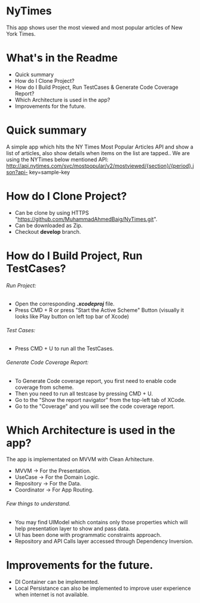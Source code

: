 # NyTimes
This app shows user the most viewed and most popular articles of New York Times.

# What's in the Readme

* Quick summary
* How do I Clone Project?
* How do I Build Project, Run TestCases & Generate Code Coverage Report?
* Which Architecture is used in the app?
* Improvements for the future.

# Quick summary
A simple app which hits the NY Times Most Popular Articles API and show a list of articles, also show details when items on the list are tapped..
We are using the NYTimes below mentioned API:
http://api.nytimes.com/svc/mostpopular/v2/mostviewed/{section}/{period}.json?api- key=sample-key

# How do I Clone Project?

- Can be clone by using HTTPS "https://github.com/MuhammadAhmedBaig/NyTimes.git".
- Can be downloaded as Zip.
- Checkout **develop** branch.


# How do I Build Project, Run TestCases?

###### Run Project:

- Open the corresponding ***.xcodeproj*** file.
- Press CMD + R or press "Start the Active Scheme" Button (visually it looks like Play button on left top bar of Xcode)


###### Test Cases:

- Press CMD + U to run all the TestCases.


###### Generate Code Coverage Report:

- To Generate Code coverage report, you first need to enable code coverage from scheme.
- Then you need to run all testcase by pressing CMD + U.
- Go to the "Show the report navigator" from the top-left tab of XCode.
- Go to the "Coverage" and you will see the code coverage report.

# Which Architecture is used in the app?

The app is implementated on MVVM with Clean Arhitecture.

- MVVM -> For the Presentation.
- UseCase -> For the Domain Logic.
- Repository -> For the Data.
- Coordinator -> For App Routing.

###### Few things to understand.
- You may find UIModel which contains only those properties which will help presentation layer to show and pass data.
- UI has been done with programmatic constraints approach.
- Repository and API Calls layer accessed through Dependency Inversion.


# Improvements for the future.

- DI Container can be implemented.
- Local Persistance can also be implemented to improve user experience when internet is not available.
